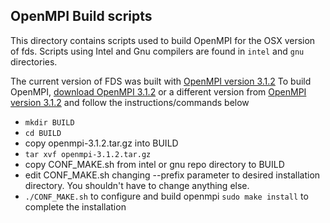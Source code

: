 ## OpenMPI Build scripts

This directory contains scripts used to build OpenMPI for the OSX version of fds.  Scripts using Intel and Gnu compilers  are found in `intel` and `gnu` directories. 

The current version of FDS was built with 
[OpenMPI version 3.1.2](https://www.open-mpi.org/software/ompi/v3.1/)
To build OpenMPI, [download OpenMPI 3.1.2](https://download.open-mpi.org/release/open-mpi/v3.1/openmpi-3.1.2.tar.gz) 
or a different version from [OpenMPI version 3.1.2](https://www.open-mpi.org/software/ompi/v3.1/) and follow the instructions/commands below

* `mkdir BUILD`
* `cd BUILD`
* copy openmpi-3.1.2.tar.gz into BUILD
* `tar xvf openmpi-3.1.2.tar.gz`
* copy CONF_MAKE.sh from intel or gnu repo directory to BUILD
* edit CONF_MAKE.sh changing --prefix parameter to desired installation directory.  You shouldn't have to change anything else.
* `./CONF_MAKE.sh` to configure and build openmpi
`sudo make install` to complete the installation


